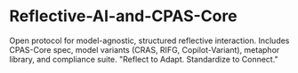 # Reflective-AI-and-CPAS-Core
Open protocol for model-agnostic, structured reflective interaction.   Includes CPAS-Core spec, model variants (CRAS, RIFG, Copilot-Variant), metaphor library, and compliance suite.   "Reflect to Adapt. Standardize to Connect."
